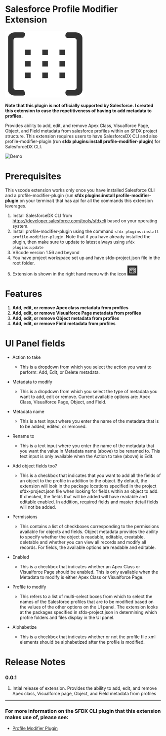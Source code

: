 # Salesforce Profile Modifier Extension 

[![Logo](./images/logo.png)](https://marketplace.visualstudio.com/items?itemName=SeanRussell.salesforce-profile-modifier)

**Note that this plugin is not officially supported by Salesforce. I created this extension to ease the repetitiveness of having to add metadata to profiles.**

Provides ability to add, edit, and remove Apex Class, Visualforce Page, Object, and Field metadata from salesforce profiles within an SFDX project structure. This extension requires users to have SalesforceDX CLI and also profile-modifier-plugin (run **sfdx plugins:install profile-modifier-plugin**) for SalesforceDX CLI.

![Demo](./images/demo.gif)

# Prerequisites

This vscode extension works only once you have installed Salesforce CLI and a profile-modifier-plugin (run **sfdx plugins:install profile-modifier-plugin** on your terminal) that has api for all the commands this extension leverages.

1. Install SalesforceDX CLI from https://developer.salesforce.com/tools/sfdxcli based on your operating system.
2. Install profile-modifier-plugin using the command `sfdx plugins:install profile-modifier-plugin`. Note that if you have already installed the plugin, then make sure to update to latest always using `sfdx plugins:update`
3. VScode version 1.56 and beyond
4. You have project workspace set up and have sfdx-project.json file in the root folder. 
5. Extension is shown in the right hand menu with the icon ![Logo](https://github.com/seanrussell/salesforce-profile-modifier/blob/master/images/preview.png)

# Features

 1. **Add, edit, or remove Apex class metadata from profiles**
 2. **Add, edit, or remove Visualforce Page metadata from profiles**
 3. **Add, edit, or remove Object metadata from profiles**
 4. **Add, edit, or remove Field metadata from profiles**

# UI Panel fields

* Action to take
    * This is a dropdown from which you select the action you want to perform: Add, Edit, or Delete metadata.

* Metadata to modify
    * This is a dropdown from which you select the type of metadata you want to add, edit or remove. Current available options are: Apex Class, Visualforce Page, Object, and Field.

* Metadata name
    * This is a text input where you enter the name of the metadata that is to be added, edited, or removed.

* Rename to
    * This is a text input where you enter the name of the metadata that you want the value in Metadata name (above) to be renamed to. This text input is only available when the Action to take (above) is Edit.

* Add object fields too?
    * This is a checkbox that indicates that you want to add all the fields of an object to the profile in addition to the object. By default, the extension will look in the package locations specified in the project sfdx-project.json file when looking for fields within an object to add. If checked, the fields that will be added will have readable and editable enabled. In addition, required fields and master detail fields will not be added.

* Permissions
    * This contains a list of checkboxes corresponding to the permissions available for objects and fields. Object metadata provides the ability to specify whether the object is readable, editable, creatable, deletable and whether you can view all records and modify all records. For fields, the available options are readable and editable.

* Enabled
    * This is a checkbox that indicates whether an Apex Class or Visualforce Page should be enabled. This is only available when the Metadata to modify is either Apex Class or Visualforce Page.

* Profile to modify
    * This refers to a list of multi-select boxes from which to select the names of the Salesforce profiles that are to be modified based on the values of the other options on the UI panel. The extension looks at the packages specified in sfdx-project.json in determining which profile folders and files display in the UI panel.

* Alphabetize
    * This is a checkbox that indicates whether or not the profile file xml elements should be alphabetized after the profile is modified. 

# Release Notes
### 0.0.1

1. Intial release of extension. Provides the ability to add, edit, and remove Apex class, Visualforce page, Object, and Field metadata from profiles

-----------------------------------------------------------------------------------------------------------

### For more information on the SFDX CLI plugin that this extension makes use of, please see:

* [Profile Modifier Plugin](https://github.com/seanrussell/profile-modifier-plugin)
